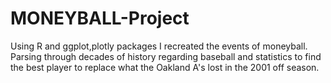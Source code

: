 # MONEYBALL-Project
 Using R and ggplot,plotly packages I recreated the events of moneyball. Parsing through decades of history regarding baseball and statistics to find the best player to replace what the Oakland A's lost in the 2001 off season.
